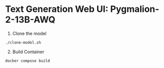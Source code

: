 # Text Generation Web UI: Pygmalion-2-13B-AWQ

1. Clone the model
```
./clone-model.sh
```
2. Build Container
```
docker compose build
```